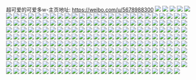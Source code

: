超可爱的可爱多w-主页地址: https://weibo.com/u/5678988300 
![](https://wx4.sinaimg.cn/mw2000/006ckshuly1h9f7md7phaj30u0140tjm.jpg) 
![](https://wx4.sinaimg.cn/mw2000/006ckshuly1h9f7mc7ftlj31hc0u0ncc.jpg) 
![](https://wx4.sinaimg.cn/mw2000/006ckshuly1h9f7medjt0j30u0140gxi.jpg) 
![](https://wx4.sinaimg.cn/mw2000/006ckshuly1h9f7mdv2jhj31400u0qe2.jpg) 
![](https://wx4.sinaimg.cn/mw2000/006ckshuly1h9f7mew1azj30u01epk3v.jpg) 
![](https://wx4.sinaimg.cn/mw2000/006ckshuly1h9dyrmx8otj30u01407a1.jpg) 
![](https://wx4.sinaimg.cn/mw2000/006ckshuly1h9dyrmm2elj30u0140k0c.jpg) 
![](https://wx4.sinaimg.cn/mw2000/006ckshuly1h9dyrnaunoj30u0140tfn.jpg) 
![](https://wx4.sinaimg.cn/mw2000/006ckshuly1h9dyrnn1ccj30u0140dkr.jpg) 
![](https://wx4.sinaimg.cn/mw2000/006ckshuly1h9dyrtx237j30u0140dkf.jpg) 
![](https://wx4.sinaimg.cn/mw2000/006ckshuly1h9dys4o632j30tz167adq.jpg) 
![](https://wx4.sinaimg.cn/mw2000/006ckshuly1h9dyrqo42ij30u0140wr9.jpg) 
![](https://wx4.sinaimg.cn/mw2000/006ckshuly1h9dyrqwb7lj30u0140n55.jpg) 
![](https://wx4.sinaimg.cn/mw2000/006ckshuly1h7xu4ffdyxj30wh0na75m.jpg) 
![](https://wx4.sinaimg.cn/mw2000/006ckshuly1h7xu4f93h9j30u016s452.jpg) 
![](https://wx4.sinaimg.cn/mw2000/006ckshuly1h7isxclckej30u01abgqk.jpg) 
![](https://wx4.sinaimg.cn/mw2000/006ckshuly1h7isxcqps7j30u0190wiy.jpg) 
![](https://wx4.sinaimg.cn/mw2000/006ckshuly1h7isxcxp00j30u01907a5.jpg) 
![](https://wx4.sinaimg.cn/mw2000/006ckshuly1h7isxd4399j30u01900yd.jpg) 
![](https://wx4.sinaimg.cn/mw2000/006ckshuly1h7isxdasbkj30u019044b.jpg) 
![](https://wx4.sinaimg.cn/mw2000/006ckshuly1h7isxdgpq7j30u0190wi2.jpg) 
![](https://wx4.sinaimg.cn/mw2000/006ckshuly1h7isxch1ydj31900u0dj5.jpg) 
![](https://wx4.sinaimg.cn/mw2000/006ckshuly1h7isxdlnc3j30u018gtbx.jpg) 
![](https://wx4.sinaimg.cn/mw2000/006ckshuly1h7isxdreukj30u0190dlh.jpg) 
![](https://wx4.sinaimg.cn/mw2000/006ckshuly1h7isxdzousj30u0190n2z.jpg) 
![](https://wx4.sinaimg.cn/mw2000/006ckshuly1h7isxe5jodj30u0190jyc.jpg) 
![](https://wx4.sinaimg.cn/mw2000/006ckshuly1h73f18i9mmj30u0190q9q.jpg) 
![](https://wx4.sinaimg.cn/mw2000/006ckshuly1h73f18rs3nj30u0190dih.jpg) 
![](https://wx4.sinaimg.cn/mw2000/006ckshuly1h73f195cy0j30u0190tas.jpg) 
![](https://wx4.sinaimg.cn/mw2000/006ckshuly1h73f19ebhmj31900u0qc5.jpg) 
![](https://wx4.sinaimg.cn/mw2000/006ckshuly1h73f19lfw2j30u00wgwml.jpg) 
![](https://wx4.sinaimg.cn/mw2000/006ckshuly1h73f19tl88j30u014049s.jpg) 
![](https://wx4.sinaimg.cn/mw2000/006ckshuly1h73f1a2bm5j30u0154wmz.jpg) 
![](https://wx4.sinaimg.cn/mw2000/006ckshuly1h73f1aabwoj30u014042d.jpg) 
![](https://wx4.sinaimg.cn/mw2000/006ckshuly1h73f1alif7j30u0140gs3.jpg) 
![](https://wx4.sinaimg.cn/mw2000/006ckshuly1h73f18agegj30u0140jue.jpg) 
![](https://wx4.sinaimg.cn/mw2000/006ckshuly1h73f1azl3gj30u0140jxp.jpg) 
![](https://wx4.sinaimg.cn/mw2000/006ckshuly1h73f1bmjdgj30u0140qa8.jpg) 
![](https://wx4.sinaimg.cn/mw2000/006ckshuly1h6x26z9vxcj30u0140tab.jpg) 
![](https://wx4.sinaimg.cn/mw2000/006ckshuly1h6x270dr2tj30u0140tgz.jpg) 
![](https://wx4.sinaimg.cn/mw2000/006ckshuly1h6x29y7bzpj30u0140add.jpg) 
![](https://wx4.sinaimg.cn/mw2000/006ckshuly1h6x29yfnbyj30u014010f.jpg) 
![](https://wx4.sinaimg.cn/mw2000/006ckshuly1h6ut09ap49j30ne130jya.jpg) 
![](https://wx4.sinaimg.cn/mw2000/006ckshuly1h6usvhrlvhj30u014010v.jpg) 
![](https://wx4.sinaimg.cn/mw2000/006ckshuly1h6usvhegsij30u0140aj9.jpg) 
![](https://wx4.sinaimg.cn/mw2000/006ckshuly1h6usvhyifoj30u0140wml.jpg) 
![](https://wx4.sinaimg.cn/mw2000/006ckshuly1h6usvi6nvvj30u01hc48q.jpg) 
![](https://wx4.sinaimg.cn/mw2000/006ckshuly1h6ut09osclj30u01407c7.jpg) 
![](https://wx4.sinaimg.cn/mw2000/006ckshuly1h6bp13t1rgj31400u0wlh.jpg) 
![](https://wx4.sinaimg.cn/mw2000/006ckshuly1h6bp146o08j30u0190tp5.jpg) 
![](https://wx4.sinaimg.cn/mw2000/006ckshuly1h6bp13gammj31400u0dn7.jpg) 
![](https://wx4.sinaimg.cn/mw2000/006ckshuly1h6bp14gxctj31hc0u0gt8.jpg) 
![](https://wx4.sinaimg.cn/mw2000/006ckshuly1h6bp1izh8uj30u0140acg.jpg) 
![](https://wx4.sinaimg.cn/mw2000/006ckshuly1h5gun55mufj30bd0fiabc.jpg) 
![](https://wx4.sinaimg.cn/mw2000/006ckshuly1h5gun5f0cnj30u0190gqj.jpg) 
![](https://wx4.sinaimg.cn/mw2000/006ckshuly1h5gulypb1lj311k0rmtgh.jpg) 
![](https://wx4.sinaimg.cn/mw2000/006ckshuly1h5guo6qu6xj313h0rzdng.jpg) 
![](https://wx4.sinaimg.cn/mw2000/006ckshuly1h5gulzz599j30u017dqb3.jpg) 
![](https://wx4.sinaimg.cn/mw2000/006ckshuly1h5gulxzuurj31400u0n4y.jpg) 
![](https://wx4.sinaimg.cn/mw2000/006ckshuly1h4uzjwotf2j31900u0tek.jpg) 
![](https://wx4.sinaimg.cn/mw2000/006ckshuly1h4uzjwvowpj30hd0l876q.jpg) 
![](https://wx4.sinaimg.cn/mw2000/006ckshuly1h4uzjx2ibaj30u0190gru.jpg) 
![](https://wx4.sinaimg.cn/mw2000/006ckshuly1h4uzjwe2o3j30u00u0jwz.jpg) 
![](https://wx4.sinaimg.cn/mw2000/006ckshuly1h4uzjyffpzj31400u0k3q.jpg) 
![](https://wx4.sinaimg.cn/mw2000/006ckshuly1h4uzjyofb5j31400u0470.jpg) 
![](https://wx4.sinaimg.cn/mw2000/006ckshuly1h4uzjzcbuwj30u0140n2m.jpg) 
![](https://wx4.sinaimg.cn/mw2000/006ckshuly1h4uzjzo9xij30u01407fw.jpg) 
![](https://wx4.sinaimg.cn/mw2000/006ckshuly1h4divmi5zmj31400u07du.jpg) 
![](https://wx4.sinaimg.cn/mw2000/006ckshuly1h4divn9maqj31400u0wn9.jpg) 
![](https://wx4.sinaimg.cn/mw2000/006ckshuly1h4divnzqnwj31fa0u0air.jpg) 
![](https://wx4.sinaimg.cn/mw2000/006ckshuly1h4divo9bm7j31hc0u0tia.jpg) 
![](https://wx4.sinaimg.cn/mw2000/006ckshuly1h4divoji2nj31400u0dlg.jpg) 
![](https://wx4.sinaimg.cn/mw2000/006ckshuly1h4divp7spuj31400u0jys.jpg) 
![](https://wx4.sinaimg.cn/mw2000/006ckshuly1h4divpkfvej310j0u0te1.jpg) 
![](https://wx4.sinaimg.cn/mw2000/006ckshuly1h4divprw5yj30u0140jww.jpg) 
![](https://wx4.sinaimg.cn/mw2000/006ckshuly1h4divqxum6j30u014011q.jpg) 
![](https://wx4.sinaimg.cn/mw2000/006ckshuly1h4divrkaj9j30u0140jzc.jpg) 
![](https://wx4.sinaimg.cn/mw2000/006ckshuly1h4divlpojrj30u0140qaz.jpg) 
![](https://wx4.sinaimg.cn/mw2000/006ckshuly1h4divs5pbcj30u0140gtc.jpg) 
![](https://wx4.sinaimg.cn/mw2000/006ckshuly1h4divseyenj31400u0476.jpg) 
![](https://wx4.sinaimg.cn/mw2000/006ckshuly1h4divqhpzlj30sg0lln0h.jpg) 
![](https://wx4.sinaimg.cn/mw2000/006ckshuly1h46isf71yjj31400u0qaq.jpg) 
![](https://wx4.sinaimg.cn/mw2000/006ckshuly1h46isd38wjj31400u0tkm.jpg) 
![](https://wx4.sinaimg.cn/mw2000/006ckshuly1h46isqhb9dj30u01hcn7w.jpg) 
![](https://wx4.sinaimg.cn/mw2000/006ckshuly1h46ishxastj30u017gwnc.jpg) 
![](https://wx4.sinaimg.cn/mw2000/006ckshuly1h46isnlytkj30u013bgqw.jpg) 
![](https://wx4.sinaimg.cn/mw2000/006ckshuly1h46islo66pj30u01ieqfw.jpg) 
![](https://wx4.sinaimg.cn/mw2000/006ckshuly1h46ispp0baj31hc0u0n68.jpg) 
![](https://wx4.sinaimg.cn/mw2000/006ckshuly1h46is71askj30u00u0jyz.jpg) 
![](https://wx4.sinaimg.cn/mw2000/006ckshuly1h46is8jwltj30sg0lln0h.jpg) 
![](https://wx4.sinaimg.cn/mw2000/006ckshugy1h468agx4j2j30u013vwoz.jpg) 
![](https://wx4.sinaimg.cn/mw2000/006ckshugy1h468nlg1w0j30u0141k1z.jpg) 
![](https://wx4.sinaimg.cn/mw2000/006ckshugy1h468nm4ow2j30u0140jz4.jpg) 
![](https://wx4.sinaimg.cn/mw2000/006ckshugy1h468nmsrjlj30u0140n7p.jpg) 
![](https://wx4.sinaimg.cn/mw2000/006ckshuly1h3x97r032vj30u014013m.jpg) 
![](https://wx4.sinaimg.cn/mw2000/006ckshuly1h3x97t04oaj30u0140dki.jpg) 
![](https://wx4.sinaimg.cn/mw2000/006ckshuly1h3x97tg3q6j30u00u0mzy.jpg) 
![](https://wx4.sinaimg.cn/mw2000/006ckshuly1h3x97tudvuj30u00u0q8w.jpg) 
![](https://wx4.sinaimg.cn/mw2000/006ckshuly1h3x97qdhukj30vu0u0n48.jpg) 
![](https://wx4.sinaimg.cn/mw2000/006ckshuly1h3x97u9siqj30u0140dnc.jpg) 
![](https://wx4.sinaimg.cn/mw2000/006ckshuly1h3hdww46agj30u013rtfc.jpg) 
![](https://wx4.sinaimg.cn/mw2000/006ckshuly1h3hdwvwnprj30u017bn3l.jpg) 
![](https://wx4.sinaimg.cn/mw2000/006ckshuly1h3hdwvnqc7j30u0140qac.jpg) 
![](https://wx4.sinaimg.cn/mw2000/006ckshuly1h3hdwwbaj1j30j40fkwfm.jpg) 
![](https://wx4.sinaimg.cn/mw2000/006ckshuly1h3g3vgpx62j30u0140n64.jpg) 
![](https://wx4.sinaimg.cn/mw2000/006ckshuly1h3g3vhlgiqj30u012w7ch.jpg) 
![](https://wx4.sinaimg.cn/mw2000/006ckshuly1h3g3vhclqej30u0140k12.jpg) 
![](https://wx4.sinaimg.cn/mw2000/006ckshuly1h3g3vgh98aj30u0140qcv.jpg) 
![](https://wx4.sinaimg.cn/mw2000/006ckshuly1h3g3vhsrmij30u0140qc5.jpg) 
![](https://wx4.sinaimg.cn/mw2000/006ckshuly1h3g3vhzijuj30u0140dpm.jpg) 
![](https://wx4.sinaimg.cn/mw2000/006ckshuly1h2m90ajt4qj30u013kdo7.jpg) 
![](https://wx4.sinaimg.cn/mw2000/006ckshuly1h2m90b4x2yj30u0140n55.jpg) 
![](https://wx4.sinaimg.cn/mw2000/006ckshuly1h2m90bh1lbj30u013gdn9.jpg) 
![](https://wx4.sinaimg.cn/mw2000/006ckshuly1h2m90bvng0j30u0140119.jpg) 
![](https://wx4.sinaimg.cn/mw2000/006ckshuly1h2m90dxn8qj30u0140122.jpg) 
![](https://wx4.sinaimg.cn/mw2000/006ckshuly1h2m90a3afoj30u0140dot.jpg) 
![](https://wx4.sinaimg.cn/mw2000/006ckshuly1h2m90e7xcwj30u0140ak5.jpg) 
![](https://wx4.sinaimg.cn/mw2000/006ckshuly1h2m90edupaj30j60j6gmw.jpg) 
![](https://wx4.sinaimg.cn/mw2000/006ckshuly1h1vibpjobhj30u0140wl9.jpg) 
![](https://wx4.sinaimg.cn/mw2000/006ckshuly1h1vibpuvewj30u01347cu.jpg) 
![](https://wx4.sinaimg.cn/mw2000/006ckshuly1h1vibq3vt0j30u0140ai8.jpg) 
![](https://wx4.sinaimg.cn/mw2000/006ckshuly1h1vibqd1y0j30u0140wnu.jpg) 
![](https://wx4.sinaimg.cn/mw2000/006ckshuly1h1vibta6vnj31hc0u07fn.jpg) 
![](https://wx4.sinaimg.cn/mw2000/006ckshuly1h1vibtt916j30u01hc7e0.jpg) 
![](https://wx4.sinaimg.cn/mw2000/006ckshuly1h1vibulb1ij30u0140ti8.jpg) 
![](https://wx4.sinaimg.cn/mw2000/006ckshuly1h1s63ketfej30mi0oeabd.jpg) 
![](https://wx4.sinaimg.cn/mw2000/006ckshuly1h1s63kz9e0j30u013hdnm.jpg) 
![](https://wx4.sinaimg.cn/mw2000/006ckshuly1h1s63jyldxj30mi0t0dle.jpg) 
![](https://wx4.sinaimg.cn/mw2000/006ckshuly1h1qfsx9nkaj30u0140k04.jpg) 
![](https://wx4.sinaimg.cn/mw2000/006ckshuly1h1pssu93dmj30u0118jwf.jpg) 
![](https://wx4.sinaimg.cn/mw2000/006ckshuly1h1pssufwqnj30u011iaf6.jpg) 
![](https://wx4.sinaimg.cn/mw2000/006ckshuly1h1pssuo5d3j30u0191gpu.jpg) 
![](https://wx4.sinaimg.cn/mw2000/006ckshuly1h1pssxjbpej30u0191jud.jpg) 
![](https://wx4.sinaimg.cn/mw2000/006ckshuly1h1psstzsazj30u0191ady.jpg) 
![](https://wx4.sinaimg.cn/mw2000/006ckshuly1h1pssxrtqxj30u0190q60.jpg) 
![](https://wx4.sinaimg.cn/mw2000/006ckshuly1h1pssxy87uj31910u0q81.jpg) 
![](https://wx4.sinaimg.cn/mw2000/006ckshuly1h1pssy9lqnj30u0191dlj.jpg) 
![](https://wx4.sinaimg.cn/mw2000/006ckshuly1h1pssyfxp8j30u0191gqj.jpg) 
![](https://wx4.sinaimg.cn/mw2000/006ckshuly1h1pssysjh3j30u01917aq.jpg) 
![](https://wx4.sinaimg.cn/mw2000/006ckshuly1h1pssz0kv6j30u01900z4.jpg) 
![](https://wx4.sinaimg.cn/mw2000/006ckshuly1h1psszcfgsj30u01910yk.jpg) 
![](https://wx4.sinaimg.cn/mw2000/006ckshuly1h1psszn2gxj30u01900yt.jpg) 
![](https://wx4.sinaimg.cn/mw2000/006ckshuly1h1pst00o3rj30u0191n17.jpg) 
![](https://wx4.sinaimg.cn/mw2000/006ckshuly1h1pst0b4ocj30u019144a.jpg) 
![](https://wx4.sinaimg.cn/mw2000/006ckshuly1h1pen0oaayj30u01407d4.jpg) 
![](https://wx4.sinaimg.cn/mw2000/006ckshuly1h1pen2e388j31hc0u0tip.jpg) 
![](https://wx4.sinaimg.cn/mw2000/006ckshuly1h1pen2qy6zj31hc0u0n76.jpg) 
![](https://wx4.sinaimg.cn/mw2000/006ckshuly1h1pen2yt29j30qn1bc0z6.jpg) 
![](https://wx4.sinaimg.cn/mw2000/006ckshuly1h1pen38l84j30u0140aiu.jpg) 
![](https://wx4.sinaimg.cn/mw2000/006ckshugy1gxzqcw4hprj30u00ziaic.jpg) 
![](https://wx4.sinaimg.cn/mw2000/006ckshugy1gxzqcwpcv7j31400u0wn3.jpg) 
![](https://wx4.sinaimg.cn/mw2000/006ckshugy1gxzqcxivy2j31400u0tj1.jpg) 
![](https://wx4.sinaimg.cn/mw2000/006ckshugy1gxzqcvkwm3j30u0140qbh.jpg) 
![](https://wx4.sinaimg.cn/mw2000/006ckshugy1gxzqcyb1ewj30u0140wke.jpg) 
![](https://wx4.sinaimg.cn/mw2000/006ckshugy1gxzqcyst37j31400u0te8.jpg) 
![](https://wx4.sinaimg.cn/mw2000/006ckshugy1gxzqd08jbsj30u01hcn8u.jpg) 
![](https://wx4.sinaimg.cn/mw2000/006ckshugy1gxzqd16y9uj30u0140qdg.jpg) 
![](https://wx4.sinaimg.cn/mw2000/006ckshugy1gy06zzge2tj30u0141qdk.jpg) 
![](https://wx4.sinaimg.cn/mw2000/006ckshugy1gxyk9fs58hj30k00zk78g.jpg) 
![](https://wx4.sinaimg.cn/mw2000/006ckshugy1gxyk8xx2loj30u012cn5r.jpg) 
![](https://wx4.sinaimg.cn/mw2000/006ckshugy1gxyk8vy9qyj31400u0dkj.jpg) 
![](https://wx4.sinaimg.cn/mw2000/006ckshugy1gxyk8z7df4j30u00u07bs.jpg) 
![](https://wx4.sinaimg.cn/mw2000/006ckshugy1gxyk8zsbhxj30u0140dnz.jpg) 
![](https://wx4.sinaimg.cn/mw2000/006ckshuly1gxk2dyxxy0j31400u07af.jpg) 
![](https://wx4.sinaimg.cn/mw2000/006ckshuly1gxk2dz5simj30u01hcjxd.jpg) 
![](https://wx4.sinaimg.cn/mw2000/006ckshuly1gxk2dzfzyej30rd1cn12a.jpg) 
![](https://wx4.sinaimg.cn/mw2000/006ckshuly1gxdrnz3uhjj30u0140dq3.jpg) 
![](https://wx4.sinaimg.cn/mw2000/006ckshuly1gxdroehtdvj30ht0fmq3q.jpg) 
![](https://wx4.sinaimg.cn/mw2000/006ckshuly1gxdrnyuxn7j30u01187ck.jpg) 
![](https://wx4.sinaimg.cn/mw2000/006ckshuly1gxdroeodtcj30j60j375t.jpg) 
![](https://wx4.sinaimg.cn/mw2000/006ckshuly1gxccw85a7vj31400u0th4.jpg) 
![](https://wx4.sinaimg.cn/mw2000/006ckshuly1gxccw8ec4fj30u01hctjc.jpg) 
![](https://wx4.sinaimg.cn/mw2000/006ckshuly1gxccw7sy8nj30u01hcwsc.jpg) 
![](https://wx4.sinaimg.cn/mw2000/006ckshuly1gxccw8p14qj30u01407er.jpg) 
![](https://wx4.sinaimg.cn/mw2000/006ckshuly1gxccw8y5xnj30u0140488.jpg) 
![](https://wx4.sinaimg.cn/mw2000/006ckshuly1gxccw97ilqj30u0140gv8.jpg) 
![](https://wx4.sinaimg.cn/mw2000/006ckshuly1gxccw9ol5qj30u01hcakc.jpg) 
![](https://wx4.sinaimg.cn/mw2000/006ckshuly1gxccwa0etfj30u014012i.jpg) 
![](https://wx4.sinaimg.cn/mw2000/006ckshuly1gxccxhfclej30u0141n9q.jpg) 
![](https://wx4.sinaimg.cn/mw2000/006ckshuly1gxccrghcn7j30u01hcq8v.jpg) 
![](https://wx4.sinaimg.cn/mw2000/006ckshuly1gxccqkw1h5j30u0140qel.jpg) 
![](https://wx4.sinaimg.cn/mw2000/006ckshuly1gxccqls7l6j31400u0tgn.jpg) 
![](https://wx4.sinaimg.cn/mw2000/006ckshuly1gxccqm13s0j30u01hck0b.jpg) 
![](https://wx4.sinaimg.cn/mw2000/006ckshuly1gxccqmaq39j30u00u0jw3.jpg) 
![](https://wx4.sinaimg.cn/mw2000/006ckshuly1gxccqmm6xmj30u0140aki.jpg) 
![](https://wx4.sinaimg.cn/mw2000/006ckshuly1gxccqmw43vj30u0140tfv.jpg) 
![](https://wx4.sinaimg.cn/mw2000/006ckshuly1gxccqncvr5j30u0140qc3.jpg) 
![](https://wx4.sinaimg.cn/mw2000/006ckshuly1gxccqzlwisj30u01407di.jpg) 
![](https://wx4.sinaimg.cn/mw2000/006ckshuly1gxccmuxbwyj30n20p1af0.jpg) 
![](https://wx4.sinaimg.cn/mw2000/006ckshuly1gxccmvgwxij30u01hcjxt.jpg) 
![](https://wx4.sinaimg.cn/mw2000/006ckshuly1gxccmvo7jfj30u00u07cn.jpg) 
![](https://wx4.sinaimg.cn/mw2000/006ckshuly1gxccmvwcw0j30u0140qcq.jpg) 
![](https://wx4.sinaimg.cn/mw2000/006ckshuly1gxccmw49v3j30u00u0n53.jpg) 
![](https://wx4.sinaimg.cn/mw2000/006ckshuly1gxccmwcv3xj30u0140481.jpg) 
![](https://wx4.sinaimg.cn/mw2000/006ckshuly1gxccmwl1o5j30ry1do0yc.jpg) 
![](https://wx4.sinaimg.cn/mw2000/006ckshuly1gxccmwus5vj30u01a0wlp.jpg) 
![](https://wx4.sinaimg.cn/mw2000/006ckshuly1gxccmx7ztkj30u01hcqcg.jpg) 
![](https://wx4.sinaimg.cn/mw2000/006ckshuly1gv0mlz3wzfj60u01hc7f002.jpg) 
![](https://wx4.sinaimg.cn/mw2000/006ckshuly1gv0mlzs6x3j60u01hcal102.jpg) 
![](https://wx4.sinaimg.cn/mw2000/006ckshuly1gv0mm08ue1j60u01hc49f02.jpg) 
![](https://wx4.sinaimg.cn/mw2000/006ckshuly1gv0mm0mrp3j60u0140tfd02.jpg) 
![](https://wx4.sinaimg.cn/mw2000/006ckshuly1guzqf8aq32j60u0149wo902.jpg) 
![](https://wx4.sinaimg.cn/mw2000/006ckshuly1guzqf9ef7rj60rp0zi42p02.jpg) 
![](https://wx4.sinaimg.cn/mw2000/006ckshuly1guzqf8ysgfj60u014011y02.jpg) 
![](https://wx4.sinaimg.cn/mw2000/006ckshuly1guz29xnzwhj60u0140guk02.jpg) 
![](https://wx4.sinaimg.cn/mw2000/006ckshuly1guz29y1toaj60u0140n7502.jpg) 
![](https://wx4.sinaimg.cn/mw2000/006ckshuly1guz29zn0n6j60u0140doq02.jpg) 
![](https://wx4.sinaimg.cn/mw2000/006ckshuly1guz2a0uuvnj30u0140jzp.jpg) 
![](https://wx4.sinaimg.cn/mw2000/006ckshuly1guz2a1tynkj60j60j6wi202.jpg) 
![](https://wx4.sinaimg.cn/mw2000/006ckshuly1guz29yqi88j60u01407dv02.jpg) 
![](https://wx4.sinaimg.cn/mw2000/006ckshuly1guz2a1k23wj30u014045t.jpg) 
![](https://wx4.sinaimg.cn/mw2000/006ckshuly1guz29z6h19j60u0140gv902.jpg) 
![](https://wx4.sinaimg.cn/mw2000/006ckshuly1guz2a19mbfj30u01407cp.jpg) 
![](https://wx4.sinaimg.cn/mw2000/006ckshuly1gulq8v2nefj60u00u0tds02.jpg) 
![](https://wx4.sinaimg.cn/mw2000/006ckshuly1gu32sfa4ecj60mz0yiabz02.jpg) 
![](https://wx4.sinaimg.cn/mw2000/006ckshuly1gqtqd1zoecj31o02801ky.jpg) 
![](https://wx4.sinaimg.cn/mw2000/006ckshuly1gqtqd48q44j31o0280x6p.jpg) 
![](https://wx4.sinaimg.cn/mw2000/006ckshuly1gqtqd59epzj31o0280e81.jpg) 
![](https://wx4.sinaimg.cn/mw2000/006ckshuly1gqtqd5u2w0j31o01yf4qp.jpg) 
![](https://wx4.sinaimg.cn/mw2000/006ckshuly1gqtqd6nscfj31o0280hdt.jpg) 
![](https://wx4.sinaimg.cn/mw2000/006ckshuly1gqtqd7y15jj31o0280hdt.jpg) 
![](https://wx4.sinaimg.cn/mw2000/006ckshuly1gqtqd9km1wj32c0340npd.jpg) 
![](https://wx4.sinaimg.cn/mw2000/006ckshuly1gqtqd117ufj31o02801ky.jpg) 
![](https://wx4.sinaimg.cn/mw2000/006ckshuly1gqtqdb13gij31k425bqv5.jpg) 
![](https://wx4.sinaimg.cn/mw2000/006ckshuly1gqtqd36wrlj31o0280x6p.jpg) 
![](https://wx4.sinaimg.cn/mw2000/006ckshuly1gpv7ul7pt5j31o0280kjl.jpg) 
![](https://wx4.sinaimg.cn/mw2000/006ckshuly1gpv7ujw78cj31o0280hdt.jpg) 
![](https://wx4.sinaimg.cn/mw2000/006ckshuly1gpv7umfmxtj31o0280b29.jpg) 
![](https://wx4.sinaimg.cn/mw2000/006ckshuly1gpv7unhkn6j30u0140qv5.jpg) 
